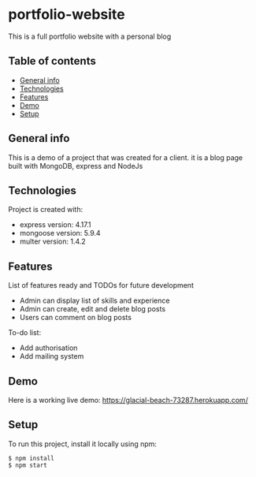 # portfolio-website
This is a full portfolio website with a personal blog
## Table of contents
* [General info](#general-info)
* [Technologies](#technologies)
* [Features](#features)
* [Demo](#demo)
* [Setup](#setup)

## General info
This is a demo of a project that was created for a client. it is a blog page built with MongoDB, express and NodeJs
	
## Technologies
Project is created with:
* express version: 4.17.1
* mongoose version: 5.9.4
* multer version: 1.4.2

## Features
List of features ready and TODOs for future development
* Admin can display list of skills and experience
* Admin can create, edit and delete blog posts
* Users can comment on blog posts

To-do list:
* Add authorisation
* Add mailing system

## Demo
Here is a working live demo: https://glacial-beach-73287.herokuapp.com/

## Setup
To run this project, install it locally using npm:

```
$ npm install
$ npm start
```

